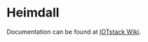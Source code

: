 # Heimdall

Documentation can be found at [IOTstack Wiki](https://sensorsiot.github.io/IOTstack/Containers/Heimdall/).
